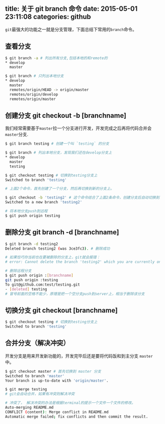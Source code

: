 title: 关于 git branch 命令
date: 2015-05-01 23:11:08
categories: github
---

`git`最强大的功能之一就是分支管理，下面总结下常用的`branch`命令。

## 查看分支

```bash
$ git branch -a # 列出所有分支,包括本地的和remote的
* develop
  master

$ git branch # 只列出本地分支
* develop
  master
  remotes/origin/HEAD -> origin/master
  remotes/origin/develop
  remotes/origin/master
```


## 创建分支 git checkout -b [branchname]

我们经常需要基于`master`拉一个分支进行开发，开发完成之后再将代码合并会`master`分支.

```bash
$ git branch testing # 创建一个叫 `testing` 的分支

$ git branch # 列出本地分支，发现我们还在develop分支上
* develop
  master
  testing

$ git checkout testing # 切换到testing分支上
Switched to branch 'testing'

# 上面2个命令，首先创建了一个分支，然后再切换到新的分支上。

$ git checkout -b 'testing2' # 这个命令结合了上面2条命令，创建分支后自动切换到新分支上
Switched to a new branch 'testing2'

# 将本地分支push到远程
$ git push origin testing 
```

## 删除分支 git branch -d [branchname]

```bash
$ git branch -d testing2
Deleted branch testing2 (was 3ce3fc3). # 删除成功

# 如果恰巧你当前也在要被删除的分支上，git就会报错：
# error: Cannot delete the branch 'testing2' which you are currently on.

# 删除远程分支
$ git push origin :[branchname]
git push origin :testing
To git@github.com:test/testing.git
- [deleted] testing
# 冒号前面的空格不能少，原理是把一个空分支push到server上，相当于删除该分支
```

## 切换分支 git checkout [branchname]

```bash
$ git checkout testing # 切换到testing分支上
Switched to branch 'testing'
```


## 合并分支（解决冲突）
开发分支是用来开发新功能的，开发完毕后还是要将代码饭和到主分支 `master` 中。

```bash
$ git checkout master # 首先切换到 master 分支
Switched to branch 'master'
Your branch is up-to-date with 'origin/master'.

$ git merge testing
# git会自动合并，如果有冲突则解决冲突

# 冲突了， 解决冲突的办法是根据terminal的提示一个文件一个文件的修改。
Auto-merging README.md
CONFLICT (content): Merge conflict in README.md
Automatic merge failed; fix conflicts and then commit the result.
```
